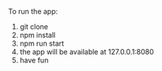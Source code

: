 To run the app:

1) git clone 
2) npm install
3) npm run start
4) the app will be available at 127.0.0.1:8080
5) have fun
